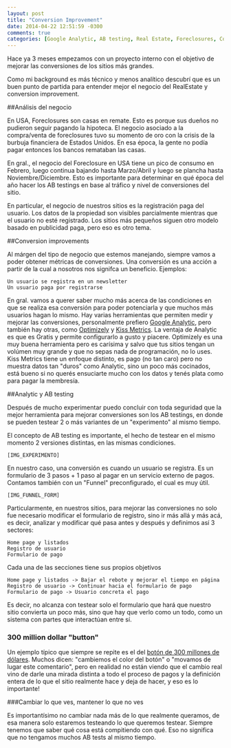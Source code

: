 ```yaml
---
layout: post
title: "Conversion Improvement"
date: 2014-04-22 12:51:59 -0300
comments: true
categories: [Google Analytic, AB testing, Real Estate, Foreclosures, Conversiones]
---
```


Hace ya 3 meses empezamos con un proyecto interno con el objetivo de mejorar las conversiones de los sitios más grandes.

Como mi background es más técnico y menos analítico descubrí que es un buen punto de partida para entender mejor el negocio del RealEstate y conversion improvement.<!-- more -->


##Análisis del negocio

En USA, Foreclosures son casas en remate. Esto es porque sus dueños no pudieron seguir pagando la hipoteca. El negocio asociado a la compra/venta de foreclosures tuvo su momento de oro con la crisis de la burbuja financiera de Estados Unidos. En esa época, la gente no podía pagar entonces los bancos remataban las casas. 

En gral., el negocio del Foreclosure en USA tiene un pico de consumo en Febrero, luego continua bajando hasta Marzo/Abril y luego se plancha hasta Noviembre/Diciembre. Esto es importante para determinar en qué época del año hacer los AB testings en base al tráfico y nivel de conversiones del sitio.

En particular, el negocio de nuestros sitios es la registración paga del usuario. Los datos de la propiedad son visibles parcialmente mientras que el usuario no esté registrado. Los sitios más pequeños siguen otro modelo basado en publicidad paga, pero eso es otro tema.

##Conversion improvements

Al márgen del tipo de negocio que estemos manejando, siempre vamos a poder obtener métricas de conversiones. Una conversión es una acción a partir de la cual a nosotros nos signifca un beneficio. Ejemplos:

	Un usuario se registra en un newsletter
	Un usuario paga por registrarse

En gral. vamos a querer saber mucho más acerca de las condiciones en que se realiza esa conversión para poder potenciarla y que muchos más usuarios hagan lo mismo. Hay varias herramientas que permiten medir y mejorar las conversiones, personalmente prefiero <a href="http://www.google.com.ar/analytics/">Google Analytic</a>, pero también hay otras, como <a href="https://www.optimizely.com/">Optimizely</a> y <a href="https://www.kissmetrics.com/">Kiss Metrics</a>. La ventaja de Analytic es que es Gratis y permite configurarlo a gusto y piacere. Optimizely es una muy buena herramienta pero es carísima y salvo que tus sitios tengan un volúmen muy grande y que no sepas nada de programación, no lo uses. Kiss Metrics tiene un enfoque distinto, es pago (no tan caro) pero no muestra datos tan "duros" como Analytic, sino un poco más cocinados, está bueno si no querés ensuciarte mucho con los datos y tenés plata como para pagar la membresía.

##Analytic y AB testing

Después de mucho experimentar puedo concluir con toda seguridad que la mejor herramienta para mejorar conversiones son los AB testings, en donde se pueden testear 2 o más variantes de un "experimento" al mismo tiempo. 

El concepto de AB testing es importante, el hecho de testear en el mismo momento 2 versiones distintas, en las mismas condiciones.

	[IMG_EXPERIMENTO]

En nuestro caso, una conversión es cuando un usuario se registra. Es un formulario de 3 pasos + 1 paso al pagar en un servicio externo de pagos. Contamos también con un "Funnel" preconfigurado, el cual es muy útil.

	[IMG_FUNNEL_FORM]

Particularmente, en nuestros sitios, para mejorar las conversiones no solo fue necesario modificar el formulario de registro, sino ir más allá y más acá, es decir, analizar y modificar qué pasa antes y después y definimos así 3 sectores:

	Home page y listados
	Registro de usuario
	Formulario de pago

Cada una de las secciones tiene sus propios objetivos

	Home page y listados -> Bajar el rebote y mejorar el tiempo en página
	Registro de usuario -> Continuar hacia el formulario de pago
	Formulario de pago -> Usuario concreta el pago

Es decir, no alcanza con testear solo el formulario que hará que nuestro sitio convierta un poco más, sino que hay que verlo como un todo, como un sistema con partes que interactúan entre sí. 

### 300 million dollar "button"

Un ejemplo típico que siempre se repite es el del <a href="https://www.uie.com/articles/three_hund_million_button/">botón de 300 millones de dólares</a>. Muchos dicen: "cambiemos el color del botón" o "movamos de lugar este comentario", pero en realidad no están viendo que el cambio real vino de darle una mirada distinta a todo el proceso de pagos y la definición entera de lo que el sitio realmente hace y deja de hacer, y eso es lo importante!

###Cambiar lo que ves, mantener lo que no ves

Es importantísimo no cambiar nada más de lo que realmente queramos, de esa manera solo estaremos testeando lo que queremos testear. Siempre tenemos que saber qué cosa está compitiendo con qué. Eso no significa que no tengamos muchos AB tests al mismo tiempo.